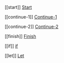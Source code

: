 [[start]]
[Start](start.md)

[[continue-1]]
[Continue-1](continue-1.md)

[[continue-2]]
[Continue-2](continue-2.md)

[[finish]]
[Finish](finish.md)

[[if]]
[if](../if.md)


[[let]]
[Let](../let.md)
